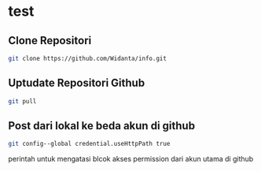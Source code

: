 # test

## Clone Repositori

```bash
git clone https://github.com/Widanta/info.git
```

## Uptudate Repositori Github

```bash
git pull
```

## Post dari lokal ke beda akun di github

```bash
git config--global credential.useHttpPath true
```

perintah untuk mengatasi blcok akses permission dari akun utama di github
